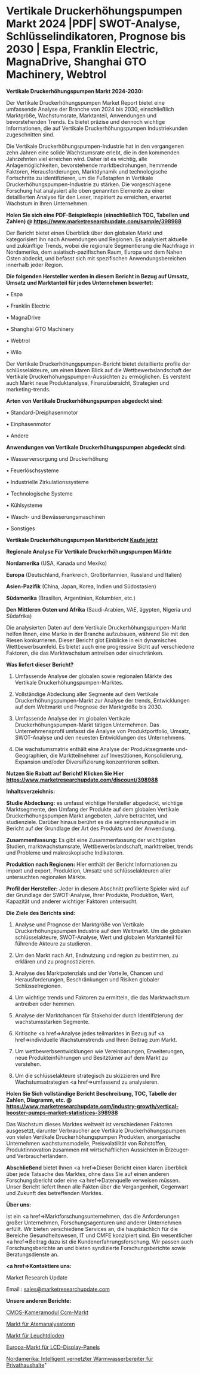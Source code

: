 # Vertikale Druckerhöhungspumpen Markt 2024 |PDF| SWOT-Analyse, Schlüsselindikatoren, Prognose bis 2030 | Espa, Franklin Electric, MagnaDrive, Shanghai GTO Machinery, Webtrol

<strong>Vertikale Druckerhöhungspumpen Markt 2024-2030:</strong>

Der Vertikale Druckerhöhungspumpen Market Report bietet eine umfassende Analyse der Branche von 2024 bis 2030, einschließlich Marktgröße, Wachstumsrate, Marktanteil, Anwendungen und bevorstehenden Trends. Es bietet präzise und dennoch wichtige Informationen, die auf Vertikale Druckerhöhungspumpen Industriekunden zugeschnitten sind.

Die Vertikale Druckerhöhungspumpen-Industrie hat in den vergangenen zehn Jahren eine solide Wachstumsrate erlebt, die in den kommenden Jahrzehnten viel erreichen wird. Daher ist es wichtig, alle Anlagemöglichkeiten, bevorstehende marktbedrohungen, hemmende Faktoren, Herausforderungen, Marktdynamik und technologische Fortschritte zu identifizieren, um die Fußstapfen in Vertikale Druckerhöhungspumpen-Industrie zu stärken. Die vorgeschlagene Forschung hat analysiert alle oben genannten Elemente zu einer detaillierten Analyse für den Leser, inspiriert zu erreichen, erwartet Wachstum in Ihren Unternehmen.

<strong>Holen Sie sich eine PDF-Beispielkopie (einschließlich TOC, Tabellen und Zahlen) @
</strong><strong><a href=https://www.marketresearchupdate.com/sample/398988><strong>https://www.marketresearchupdate.com/sample/398988</u></font></a></strong></strong>

Der Bericht bietet einen Überblick über den globalen Markt und kategorisiert ihn nach Anwendungen und Regionen. Es analysiert aktuelle und zukünftige Trends, wobei die regionale Segmentierung die Nachfrage in Nordamerika, dem asiatisch-pazifischen Raum, Europa und dem Nahen Osten abdeckt, und befasst sich mit spezifischen Anwendungsbereichen innerhalb jeder Region.

<strong>Die folgenden Hersteller werden in diesem Bericht in Bezug auf Umsatz, Umsatz und Marktanteil für jedes Unternehmen bewertet:</strong>

• Espa

• Franklin Electric

• MagnaDrive

• Shanghai GTO Machinery

• Webtrol

• Wilo

Der Vertikale Druckerhöhungspumpen-Bericht bietet detaillierte profile der schlüsselakteure, um einen klaren Blick auf die Wettbewerbslandschaft der Vertikale Druckerhöhungspumpen-Aussichten zu ermöglichen. Es versteht auch Markt neue Produktanalyse, Finanzübersicht, Strategien und marketing-trends.

<strong>Arten von Vertikale Druckerhöhungspumpen abgedeckt sind:</strong>

• Standard-Dreiphasenmotor

• Einphasenmotor

• Andere

<strong>Anwendungen von Vertikale Druckerhöhungspumpen abgedeckt sind:</strong>

• Wasserversorgung und Druckerhöhung

• Feuerlöschsysteme

• Industrielle Zirkulationssysteme

• Technologische Systeme

• Kühlsysteme

• Wasch- und Bewässerungsmaschinen

• Sonstiges

<strong>Vertikale Druckerhöhungspumpen Marktbericht <a href=https://www.marketresearchupdate.com/buynow/398988>Kaufe jetzt</a></strong>

<strong>Regionale Analyse Für Vertikale Druckerhöhungspumpen Märkte</strong>

<strong>Nordamerika</strong> (USA, Kanada und Mexiko)

<strong>Europa</strong> (Deutschland, Frankreich, Großbritannien, Russland und Italien)

<strong>Asien-Pazifik</strong> (China, Japan, Korea, Indien und Südostasien)

<strong>Südamerika</strong> (Brasilien, Argentinien, Kolumbien, etc.)

<strong>Den Mittleren</strong> <strong>Osten und Afrika</strong> (Saudi-Arabien, VAE, ägypten, Nigeria und Südafrika)

Die analysierten Daten auf dem Vertikale Druckerhöhungspumpen-Markt helfen Ihnen, eine Marke in der Branche aufzubauen, während Sie mit den Riesen konkurrieren. Dieser Bericht gibt Einblicke in ein dynamisches Wettbewerbsumfeld. Es bietet auch eine progressive Sicht auf verschiedene Faktoren, die das Marktwachstum antreiben oder einschränken.

<strong>Was liefert dieser Bericht?</strong>

1. Umfassende Analyse der globalen sowie regionalen Märkte des Vertikale Druckerhöhungspumpen-Marktes.

2. Vollständige Abdeckung aller Segmente auf dem Vertikale Druckerhöhungspumpen-Markt zur Analyse der trends, Entwicklungen auf dem Weltmarkt und Prognose der Marktgröße bis 2030.

3. Umfassende Analyse der im globalen Vertikale Druckerhöhungspumpen-Markt tätigen Unternehmen. Das Unternehmensprofil umfasst die Analyse von Produktportfolio, Umsatz, SWOT-Analyse und den neuesten Entwicklungen des Unternehmens.

4. Die wachstumsmatrix enthält eine Analyse der Produktsegmente und-Geographien, die Marktteilnehmer auf Investitionen, Konsolidierung, Expansion und/oder Diversifizierung konzentrieren sollten.

<strong>Nutzen Sie Rabatt auf Bericht! Klicken Sie Hier
</strong><strong><a href=https://www.marketresearchupdate.com/discount/398988>https://www.marketresearchupdate.com/discount/398988</b></u></font></strong></a>

<strong>Inhaltsverzeichnis:</strong>

<strong>Studie Abdeckung:</strong> es umfasst wichtige Hersteller abgedeckt, wichtige Marktsegmente, den Umfang der Produkte auf dem globalen Vertikale Druckerhöhungspumpen Markt angeboten, Jahre betrachtet, und studienziele. Darüber hinaus berührt es die segmentierungsstudie im Bericht auf der Grundlage der Art des Produkts und der Anwendung.

<strong>Zusammenfassung:</strong> Es gibt eine Zusammenfassung der wichtigsten Studien, marktwachstumsrate, Wettbewerbslandschaft, markttreiber, trends und Probleme und makroskopische Indikatoren.

<strong>Produktion nach Regionen:</strong> Hier enthält der Bericht Informationen zu import und export, Produktion, Umsatz und schlüsselakteuren aller untersuchten regionalen Märkte.

<strong>Profil der Hersteller:</strong> Jeder in diesem Abschnitt profilierte Spieler wird auf der Grundlage der SWOT-Analyse, Ihrer Produkte, Produktion, Wert, Kapazität und anderer wichtiger Faktoren untersucht.

<strong>Die Ziele des Berichts sind:</strong>

1) Analyse und Prognose der Marktgröße von Vertikale Druckerhöhungspumpen Industrie auf dem Weltmarkt.
Um die globalen schlüsselakteure, SWOT-Analyse, Wert und globalen Marktanteil für führende Akteure zu studieren.

2) Um den Markt nach Art, Endnutzung und region zu bestimmen, zu erklären und zu prognostizieren.

3) Analyse des Marktpotenzials und der Vorteile, Chancen und Herausforderungen, Beschränkungen und Risiken globaler Schlüsselregionen.

4) Um wichtige trends und Faktoren zu ermitteln, die das Marktwachstum antreiben oder hemmen.

5) Analyse der Marktchancen für Stakeholder durch Identifizierung der wachstumsstarken Segmente.

6) Kritische <a href=>Analyse</a> jedes teilmarktes in Bezug auf <a href=>individuelle</a> Wachstumstrends und Ihren Beitrag zum Markt.

7) Um wettbewerbsentwicklungen wie Vereinbarungen, Erweiterungen, neue Produkteinführungen und Besitztümer auf dem Markt zu verstehen.

8) Um die schlüsselakteure strategisch zu skizzieren und Ihre Wachstumsstrategien <a href=>umfassend</a> zu analysieren.

<strong>Holen Sie Sich vollständige Bericht Beschreibung, TOC, Tabelle der Zahlen, Diagramm, etc. @ </strong><strong><a href=https://www.marketresearchupdate.com/industry-growth/vertical-booster-pumps-market-statistices-398988>https://www.marketresearchupdate.com/industry-growth/vertical-booster-pumps-market-statistices-398988</a></font></strong>

Das Wachstum dieses Marktes weltweit ist verschiedenen Faktoren ausgesetzt, darunter Verbraucher ace Vertikale Druckerhöhungspumpen von vielen Vertikale Druckerhöhungspumpen Produkten, anorganische Unternehmen wachstumsmodelle, Preisvolatilität von Rohstoffen, Produktinnovation zusammen mit wirtschaftlichen Aussichten in Erzeuger-und Verbraucherländern.

<strong>Abschließend</strong> bietet Ihnen <a href=>Dieser</a> Bericht einen klaren überblick über jede Tatsache des Marktes, ohne dass Sie auf einen anderen Forschungsbericht oder eine <a href=>Datenquelle</a> verweisen müssen. Unser Bericht liefert Ihnen alle Fakten über die Vergangenheit, Gegenwart und Zukunft des betreffenden Marktes.

<strong>Über uns:</strong>

 ist ein <a href=>Marktfors</a>chungsunternehmen, das die Anforderungen großer Unternehmen, Forschungsagenturen und anderer Unternehmen erfüllt. Wir bieten verschiedene Services an, die hauptsächlich für die Bereiche Gesundheitswesen, IT und CMFE konzipiert sind. Ein wesentlicher <a href=>Beitrag</a> dazu ist die Kundenerfahrungsforschung. Wir passen auch Forschungsberichte an und bieten syndizierte Forschungsberichte sowie Beratungsdienste an.

<strong><a href=>Kontaktiere uns:</a></strong>

Market Research Update

Email : sales@marketresearchupdate.com

<strong>Unsere anderen Berichte:</strong>

<a href=https://www.linkedin.com/pulse/cmos-camera-module-ccm-market-size-growth-set-surge-significantly>CMOS-Kameramodul Ccm-Markt</a>

<a href=https://www.linkedin.com/pulse/respiratory-analysers-market-analysis-segment-region-growth>Markt für Atemanalysatoren</a>

<a href=https://www.linkedin.com/pulse/light-emitting-diodes-market-analysis-segment>Markt für Leuchtdioden</a>

<a href=https://www.linkedin.com/pulse/europe-lcd-display-panel-market-size-2023-top>Europa-Markt für LCD-Display-Panels</a>

<a href=https://www.linkedin.com/pulse/north-america-smart-connected-residential-water-heater>Nordamerika: Intelligent vernetzter Warmwasserbereiter für Privathaushalte</a>"
